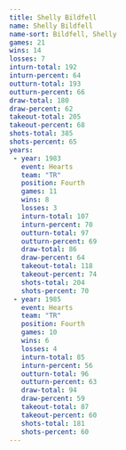 ```yaml
---
title: Shelly Bildfell
name: Shelly Bildfell
name-sort: Bildfell, Shelly
games: 21
wins: 14
losses: 7
inturn-total: 192
inturn-percent: 64
outturn-total: 193
outturn-percent: 66
draw-total: 180
draw-percent: 62
takeout-total: 205
takeout-percent: 68
shots-total: 385
shots-percent: 65
years:
 - year: 1983
   event: Hearts
   team: "TR"
   position: Fourth
   games: 11
   wins: 8
   losses: 3
   inturn-total: 107
   inturn-percent: 70
   outturn-total: 97
   outturn-percent: 69
   draw-total: 86
   draw-percent: 64
   takeout-total: 118
   takeout-percent: 74
   shots-total: 204
   shots-percent: 70
 - year: 1985
   event: Hearts
   team: "TR"
   position: Fourth
   games: 10
   wins: 6
   losses: 4
   inturn-total: 85
   inturn-percent: 56
   outturn-total: 96
   outturn-percent: 63
   draw-total: 94
   draw-percent: 59
   takeout-total: 87
   takeout-percent: 60
   shots-total: 181
   shots-percent: 60
---
```

